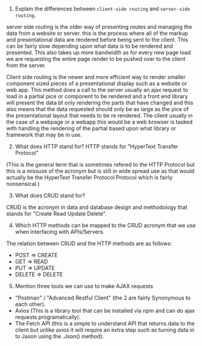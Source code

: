 1.  Explain the differences between `client-side routing` and `server-side routing`.

server side routing is the older way of presenting routes and managing the data from a website or server. this is the process where all of the markup and presentational data are rendered before being sent to the client. This can be fairly slow depending upon what data is to be rendered and presented. This also takes up more bandwidth as for every new page load we are requesting the entire page render to be pushed over to the client from the server.

Client side routing is the newer and more efficient way to render smaller component sized pieces of a presentational display such as a website or web app. This method does a call to the server usually an ajax request to load in a partial pice or component to be rendered and a front end library will present the data bt only rendering the parts that have changed and this also means that the data requested should only be as large as the pice of the presentational layout that needs to be re rendered. The client usually in the case of a webpage or a webapp this would be a web browser is tasked with handling the rendering of the partial based upon what library or framework that may be in use.

2.  What does HTTP stand for?
  HTTP stands for "HyperText Transfer Protocol" 
  
  (This is the general term that is sometimes refered to the HTTP Protocol but this is a missuse of the acronym but is still in wide spread use as that would actually be the HyperText Transfer Protocol Protocol which is fairly nonsensical.)

3.  What does CRUD stand for?

CRUD is the acronym in data and database design and methodology that stands for "Create Read Update Delete".

4.  Which HTTP methods can be mapped to the CRUD acronym that we use when interfacing with APIs/Servers.

The relation between CRUD and the HTTP methods are as follows:
 * POST => CREATE
 * GET => READ
 * PUT => UPDATE
 * DELETE => DELETE

5.  Mention three tools we can use to make AJAX requests

* "Postman" / "Advanced Restful Client" (the 2 are fairly Synonymous to each other).
* Axios (This is a library tool that can be installed via npm and can do ajax requests programatically).
* The Fetch API (this is a simple to understand API that returns data to the client but unlike axios it will require an extra step such as turning data in to Jason using the .Json() method).